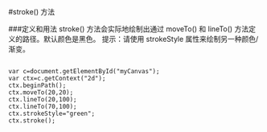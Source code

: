 #stroke() 方法

###定义和用法
stroke() 方法会实际地绘制出通过 moveTo() 和 lineTo() 方法定义的路径。默认颜色是黑色。
提示：请使用 strokeStyle 属性来绘制另一种颜色/渐变。



```

var c=document.getElementById("myCanvas");
var ctx=c.getContext("2d");
ctx.beginPath();
ctx.moveTo(20,20);
ctx.lineTo(20,100);
ctx.lineTo(70,100);
ctx.strokeStyle="green";
ctx.stroke();


```